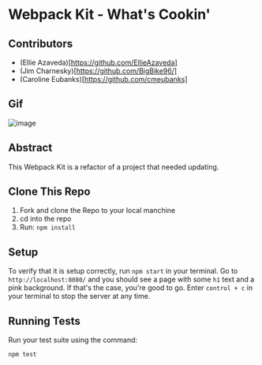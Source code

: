 # Webpack Kit - What's Cookin'

## Contributors

- (Ellie Azaveda)[https://github.com/EllieAzaveda]
- (Jim Charnesky)[https://github.com/BigBike96/]
- (Caroline Eubanks)[https://github.com/cmeubanks]

## Gif


![image](https://user-images.githubusercontent.com/60282216/115487480-03b36200-a216-11eb-8e7d-8b5d858300b1.png)

## Abstract

This Webpack Kit is a refactor of a project that needed updating. 

## Clone This Repo

1. Fork and clone the Repo to your local manchine
2. cd into the repo
3. Run: `npm install`

## Setup

To verify that it is setup correctly, run `npm start` in your terminal. Go to `http://localhost:8080/` and you should see a page with some `h1` text and a pink background. If that's the case, you're good to go. Enter `control + c` in your terminal to stop the server at any time.

## Running Tests

Run your test suite using the command:

`npm test`


<!-- If you _are_ done, you can follow [this procedure](./gh-pages-procedure.md) to get your project live on GitHub Pages. -->
